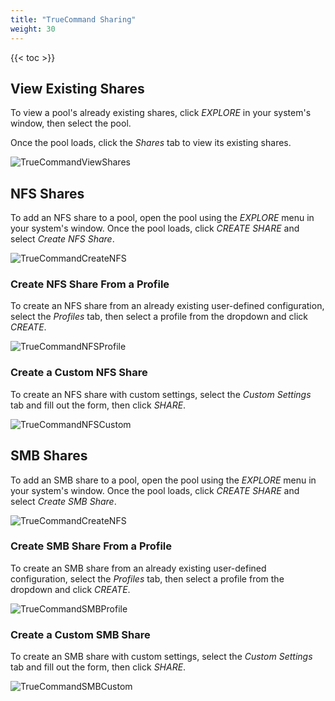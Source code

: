 ```yaml
---
title: "TrueCommand Sharing"
weight: 30
---
```


{{< toc >}}

## View Existing Shares

To view a pool's already existing shares, click *EXPLORE* in your system's window, then select the pool.

Once the pool loads, click the *Shares* tab to view its existing shares.

![TrueCommandViewShares](/images/TrueCommand/TrueCommandViewShares.png "View a Share")

## NFS Shares

To add an NFS share to a pool, open the pool using the *EXPLORE* menu in your system's window. Once the pool loads, click *CREATE SHARE* and select *Create NFS Share*.

![TrueCommandCreateNFS](/images/TrueCommand/TrueCommandCreateNFS.png "Create NFS Share")

### Create NFS Share From a Profile

To create an NFS share from an already existing user-defined configuration, select the *Profiles* tab, then select a profile from the dropdown and click *CREATE*.

![TrueCommandNFSProfile](/images/TrueCommand/TrueCommandNFSProfile.png "NFS From a Profile")

### Create a Custom NFS Share

To create an NFS share with custom settings, select the *Custom Settings* tab and fill out the form, then click *SHARE*.

![TrueCommandNFSCustom](/images/TrueCommand/TrueCommandNFSCustom.png "Custom NFS Share")

## SMB Shares

To add an SMB share to a pool, open the pool using the *EXPLORE* menu in your system's window. Once the pool loads, click *CREATE SHARE* and select *Create SMB Share*.

![TrueCommandCreateNFS](/images/TrueCommand/TrueCommandCreateNFS.png "Create SMB Share")

### Create SMB Share From a Profile

To create an SMB share from an already existing user-defined configuration, select the *Profiles* tab, then select a profile from the dropdown and click *CREATE*.

![TrueCommandSMBProfile](/images/TrueCommand/TrueCommandSMBProfile.png "SMB From a Profile")

### Create a Custom SMB Share

To create an SMB share with custom settings, select the *Custom Settings* tab and fill out the form, then click *SHARE*.

![TrueCommandSMBCustom](/images/TrueCommand/TrueCommandSMBCustom.png "Custom SMB Share")
